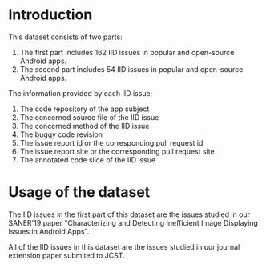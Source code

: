 # Introduction

This dataset consists of two parts:
1) The first part includes 162 IID issues in popular and open-source Android apps.
2) The second part includes 54 IID issues in popular and open-source Android apps.


The information provided by each IID issue:
1) The code repository of the app subject
2) The concerned source file of the IID issue
3) The concerned method of the IID issue
4) The buggy code revision
5) The issue report id or the corresponding pull request id
6) The issue report site or the corresponding pull request site
7) The annotated code slice of the IID issue

# Usage of the dataset
The IID issues in the first part of this dataset are the issues studied in our SANER'19 paper "Characterizing and Detecting Inefficient Image Displaying Issues in Android Apps".

All of the IID issues in this dataset are the issues studied in our journal extension paper submited to JCST.
